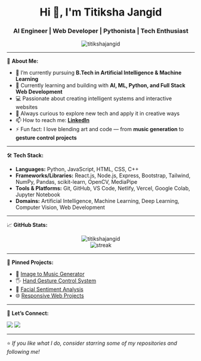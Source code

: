 <h1 align="center">Hi 👋, I'm Titiksha Jangid</h1>
<h3 align="center">AI Engineer | Web Developer | Pythonista | Tech Enthusiast</h3>

<p align="center">
  <img src="https://komarev.com/ghpvc/?username=titikshajangid&label=Profile%20views&color=0e75b6&style=flat" alt="titikshajangid" />
</p>

---

🚀 **About Me:**

- 🔭 I’m currently pursuing **B.Tech in Artificial Intelligence & Machine Learning**  
- 🌱 Currently learning and building with **AI, ML, Python, and Full Stack Web Development**
- 💻 Passionate about creating intelligent systems and interactive websites  
- 🧠 Always curious to explore new tech and apply it in creative ways  
- 📫 How to reach me: **[LinkedIn](https://www.linkedin.com/in/titiksha-jangid-60063b24b/)**  
- ⚡ Fun fact: I love blending art and code — from **music generation** to **gesture control projects**

---

🛠️ **Tech Stack:**

- **Languages:** Python, JavaScript, HTML, CSS, C++
- **Frameworks/Libraries:** React.js, Node.js, Express, Bootstrap, Tailwind, NumPy, Pandas, scikit-learn, OpenCV, MediaPipe
- **Tools & Platforms:** Git, GitHub, VS Code, Netlify, Vercel, Google Colab, Jupyter Notebook
- **Domains:** Artificial Intelligence, Machine Learning, Deep Learning, Computer Vision, Web Development

---

📈 **GitHub Stats:**

<p align="center">
  <img src="https://github-readme-stats.vercel.app/api?username=titikshajangid&show_icons=true&theme=tokyonight" alt="titikshajangid" />
  <br>
  <img src="https://github-readme-streak-stats.herokuapp.com/?user=titikshajangid&theme=tokyonight" alt="streak"/>
</p>

---

📌 **Pinned Projects:**

- 🎵 [Image to Music Generator](https://github.com/titikshajangid/image-to-music)
- 🖐️ [Hand Gesture Control System](https://github.com/titikshajangid/gesture-controller)
- 🧠 [Facial Sentiment Analysis](https://github.com/titikshajangid/face-sentiment-analysis)
- 🌐 [Responsive Web Projects](https://github.com/titikshajangid/web-projects)

---

💬 **Let’s Connect:**

<a href="https://www.linkedin.com/in/titiksha-jangid" target="_blank"><img src="https://img.shields.io/badge/LinkedIn-blue?style=for-the-badge&logo=linkedin" /></a>
<a href="mailto:titikshajangid@gmail.com"><img src="https://img.shields.io/badge/Email-red?style=for-the-badge&logo=gmail&logoColor=white" /></a>

---

⭐️ *If you like what I do, consider starring some of my repositories and following me!*


